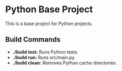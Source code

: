 # Python Base Project

This is a base project for Python projects.

## Build Commands

- **./build test:** Runs Python tests.
- **./build run:** Runs src/main.py.
- **./build clean:** Removes Python cache directories.
